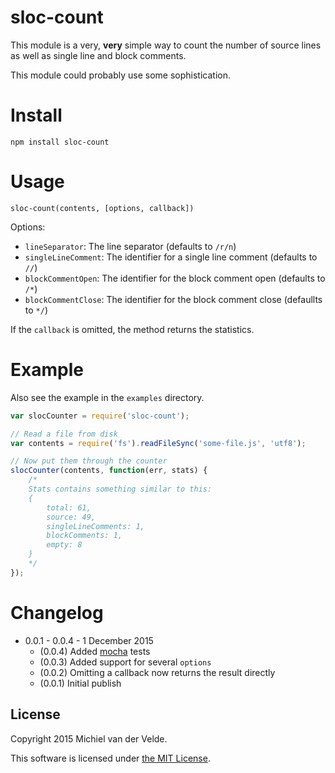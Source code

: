 # sloc-count

This module is a very, **very** simple way to count the number of source lines as well as single line and block comments.

This module could probably use some sophistication.

# Install

```
npm install sloc-count
```

# Usage

```
sloc-count(contents, [options, callback])
```

Options:

* `lineSeparator`: The line separator (defaults to `/r/n`)
* `singleLineComment`: The identifier for a single line comment (defaults to `//`)
* `blockCommentOpen`: The identifier for the block comment open (defaults to `/*`)
* `blockCommentClose`: The identifier for the block comment close (defaullts to `*/`)

If the `callback` is omitted, the method returns the statistics.

# Example

Also see the example in the `examples` directory.

```js
var slocCounter = require('sloc-count');

// Read a file from disk
var contents = require('fs').readFileSync('some-file.js', 'utf8');

// Now put them through the counter
slocCounter(contents, function(err, stats) {
	/*
	Stats contains something similar to this:
	{
		total: 61,
		source: 49,
		singleLineComments: 1,
		blockComments: 1,
		empty: 8
	}
	*/
});
```
# Changelog

* 0.0.1 - 0.0.4 - 1 December 2015
  * (0.0.4) Added [mocha](https://mochajs.org) tests
  * (0.0.3) Added support for several `options`
  * (0.0.2) Omitting a callback now returns the result directly
  * (0.0.1) Initial publish

## License

Copyright 2015 Michiel van der Velde.

This software is licensed under [the MIT License](LICENSE).
